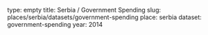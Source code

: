 type: empty
title: Serbia / Government Spending
slug: places/serbia/datasets/government-spending
place: serbia
dataset: government-spending
year: 2014
